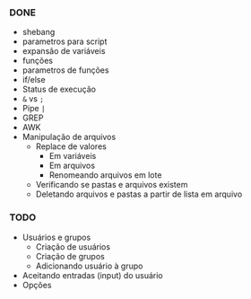 ### DONE
- shebang
- parametros para script
- expansão de variáveis
- funções
- parametros de funções
- if/else
- Status de execução
- `&` vs `;`
- Pipe `|`
- GREP
- AWK
- Manipulação de arquivos
    - Replace de valores
        - Em variáveis
        - Em arquivos
        - Renomeando arquivos em lote
    - Verificando se pastas e arquivos existem
    - Deletando arquivos e pastas a partir de lista em arquivo

### TODO
- Usuários e grupos
    - Criação de usuários
    - Criação de grupos
    - Adicionando usuário à grupo
- Aceitando entradas (input) do usuário
- Opções

